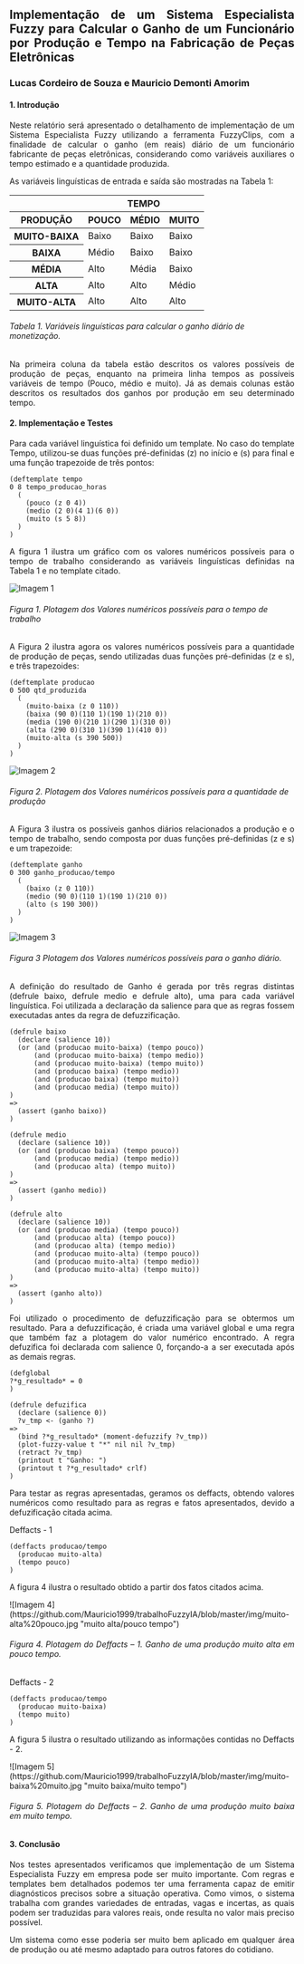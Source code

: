 <h2 align="justify">
Implementação de um Sistema Especialista Fuzzy para Calcular o Ganho de um Funcionário por Produção e Tempo na Fabricação de Peças Eletrônicas 
</h2>
<h3>
Lucas Cordeiro de Souza e Mauricio Demonti Amorim
</h3>
<h4>
1. Introdução
</h4>

<p align="justify">
    Neste relatório será apresentado o detalhamento de implementação de um Sistema Especialista Fuzzy utilizando a ferramenta FuzzyClips, com a finalidade de calcular o ganho (em reais) diário de um funcionário fabricante de peças eletrônicas, considerando como variáveis auxiliares o tempo estimado e a quantidade produzida. 
</p>
<p align="justify">
    As variáveis linguísticas de entrada e saída são mostradas na Tabela 1:
</p>

<table align="center">
  <thead>
    <tr>
      <th></th>
      <th colspan='3'>TEMPO</th>
    </tr>
    <tr>
      <th>PRODUÇÃO</th>
      <th>POUCO</th>
      <th>MÉDIO</th>
      <th>MUITO</th>
    </tr>
  </thead>
  <tbody>
    <tr>
      <th>MUITO-BAIXA</th>
      <td>Baixo</td>
      <td>Baixo</td>
      <td>Baixo</td>
    </tr>
    <tr>
      <th>BAIXA</th>
      <td>Médio</td>
      <td>Baixo</td>
      <td>Baixo</td>
    </tr>
    <tr>
      <th>MÉDIA</th>
      <td>Alto</td>
      <td>Média</td>
      <td>Baixo</td>
    </tr>
        <tr>
      <th>ALTA</th>
      <td>Alto</td>
      <td>Alto</td>
      <td>Médio</td>
    </tr>
        <tr>
      <th>MUITO-ALTA</th>
      <td>Alto</td>
      <td>Alto</td>
      <td>Alto</td>
    </tr>
  </tbody>
</table>
<h6>Tabela 1. Variáveis linguísticas para calcular o ganho diário de monetização.</h6>
<p align="justify">
    Na primeira coluna da tabela estão descritos os valores possíveis de produção de peças, enquanto na primeira linha tempos as possíveis variáveis de tempo (Pouco, médio e muito). Já as demais colunas estão descritos os resultados dos ganhos por produção em seu determinado tempo.
</p>

<h4>
2. Implementação e Testes 
</h4>

<p align="justify">
    Para cada variável linguística foi definido um template. No caso do template Tempo, utilizou-se duas funções pré-definidas (z) no início e (s) para final e uma função trapezoide de três pontos: 
</p>

```
(deftemplate tempo
0 8 tempo_producao_horas
  (
    (pouco (z 0 4))
    (medio (2 0)(4 1)(6 0))
    (muito (s 5 8))
  )
)
```

<p align="justify">
    A figura 1 ilustra um gráfico com os valores numéricos possíveis para o tempo de trabalho considerando as variáveis linguísticas definidas na Tabela 1 e no template citado.
</p>

![Imagem 1](https://github.com/Mauricio1999/trabalhoFuzzyIA/blob/master/img/plot%20tempo.jpg)
<h6>Figura 1. Plotagem dos Valores numéricos possíveis para o tempo de trabalho</h6>

<p align="justify">
    A Figura 2 ilustra agora os valores numéricos possíveis para a quantidade de produção de peças, sendo utilizadas duas funções pré-definidas (z e s), e três trapezoides:
</p>

```
(deftemplate producao
0 500 qtd_produzida
  (
    (muito-baixa (z 0 110))
    (baixa (90 0)(110 1)(190 1)(210 0))
    (media (190 0)(210 1)(290 1)(310 0))
    (alta (290 0)(310 1)(390 1)(410 0))
    (muito-alta (s 390 500))
  )
)
```
![Imagem 2](https://github.com/Mauricio1999/trabalhoFuzzyIA/blob/master/img/plot%20producao.jpg)
<h6>Figura 2. Plotagem dos Valores numéricos possíveis para a quantidade de produção</h6>

<p align="justify">
    A Figura 3 ilustra os possíveis ganhos diários relacionados a produção e o tempo de trabalho,  sendo composta por duas funções pré-definidas (z e s) e um trapezoide:
</p>

```
(deftemplate ganho
0 300 ganho_producao/tempo
  (
    (baixo (z 0 110))
    (medio (90 0)(110 1)(190 1)(210 0))
    (alto (s 190 300))
  )
)
```
![Imagem 3](https://github.com/Mauricio1999/trabalhoFuzzyIA/blob/master/img/plot%20ganho.jpg)
<h6>Figura 3 Plotagem dos Valores numéricos possíveis para o ganho diário.</h6>

<p align="justify">
    A definição do resultado de Ganho é gerada por três regras distintas (defrule baixo, defrule medio e defrule alto), uma para cada variável linguística. Foi utilizada a declaração da salience para que as regras fossem executadas antes da regra de defuzzificação.
</p>

```
(defrule baixo
  (declare (salience 10))
  (or (and (producao muito-baixa) (tempo pouco))
      (and (producao muito-baixa) (tempo medio))
      (and (producao muito-baixa) (tempo muito))
      (and (producao baixa) (tempo medio))
      (and (producao baixa) (tempo muito))
      (and (producao media) (tempo muito))
)
=>
  (assert (ganho baixo))
)
 
(defrule medio
  (declare (salience 10))
  (or (and (producao baixa) (tempo pouco))
      (and (producao media) (tempo medio))
      (and (producao alta) (tempo muito))
)
=>
  (assert (ganho medio))
)
 
(defrule alto
  (declare (salience 10))
  (or (and (producao media) (tempo pouco))
      (and (producao alta) (tempo pouco))
      (and (producao alta) (tempo medio))
      (and (producao muito-alta) (tempo pouco))
      (and (producao muito-alta) (tempo medio))
      (and (producao muito-alta) (tempo muito))
)
=>
  (assert (ganho alto))
)
```
<p align="justify">
   Foi utilizado o procedimento de defuzzificação para se obtermos um resultado. Para a defuzzificação, é criada uma variável global e uma regra que também faz a plotagem do valor numérico encontrado. A regra defuzifica foi declarada com salience 0, forçando-a a ser executada após as demais regras.
</p>

```
(defglobal
?*g_resultado* = 0
)

(defrule defuzifica
  (declare (salience 0))
  ?v_tmp <- (ganho ?)
=>
  (bind ?*g_resultado* (moment-defuzzify ?v_tmp))
  (plot-fuzzy-value t "*" nil nil ?v_tmp)
  (retract ?v_tmp)
  (printout t "Ganho: ")
  (printout t ?*g_resultado* crlf)
)
```
<p align="justify">
   Para testar as regras apresentadas, geramos os deffacts, obtendo valores numéricos como resultado para as regras e fatos apresentados, devido a defuzificação citada acima.
</p>

Deffacts - 1

```
(deffacts producao/tempo
  (producao muito-alta)
  (tempo pouco)
)
```
<p align="justify">
A figura 4 ilustra o resultado obtido a partir dos fatos citados acima.
</p>
![Imagem 4](https://github.com/Mauricio1999/trabalhoFuzzyIA/blob/master/img/muito-alta%20pouco.jpg "muito alta/pouco tempo")
<h6 align="justify">Figura 4. Plotagem do Deffacts – 1. Ganho de uma produção muito alta em pouco tempo.</h6>

Deffacts - 2

```
(deffacts producao/tempo
  (producao muito-baixa)
  (tempo muito)
)
```
<p align="justify">
A figura 5 ilustra o resultado utilizando as informações contidas no Deffacts - 2.
</p>
![Imagem 5](https://github.com/Mauricio1999/trabalhoFuzzyIA/blob/master/img/muito-baixa%20muito.jpg "muito baixa/muito tempo")
<h6 align="justify">Figura 5. Plotagem do Deffacts – 2. Ganho de uma produção muito baixa em muito tempo.</h6>

<h4>3. Conclusão</h4>

<p align="justify">
   Nos testes apresentados verificamos que implementação de um Sistema Especialista Fuzzy em empresa pode ser muito importante. Com regras e templates bem detalhados podemos ter uma ferramenta capaz de emitir diagnósticos precisos sobre a situação operativa. Como vimos, o sistema trabalha com grandes variedades de entradas, vagas e incertas, as quais podem ser traduzidas para valores reais, onde resulta no valor mais preciso possível.
</p>
<p align="justify">
	Um sistema como esse poderia ser muito bem aplicado em qualquer área de produção ou até mesmo adaptado para outros fatores do cotidiano.
</p>

